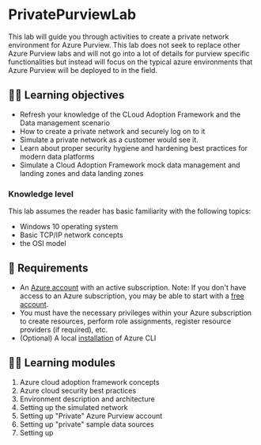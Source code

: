 # PrivatePurviewLab

This lab will guide you through activities to create a private network environment for Azure Purview. This lab does not seek to replace other Azure Purview labs and will not go into a lot of details for purview specific functionalities but instead will focus on the typical azure environments that Azure Purview will be deployed to in the field.

## :student: Learning objectives

- Refresh your knowledge of the CLoud Adoption Framework and the Data management scenario
- How to create a private network and securely log on to it
- Simulate a private network as a customer would see it.
- Learn about proper security hygiene and hardening best practices for modern data platforms
- Simulate a Cloud Adoption Framework mock data management and landing zones and data landing zones

### Knowledge level

This lab assumes the reader has basic familiarity with the following topics:

- Windows 10 operating system
- Basic TCP/IP network concepts
- the OSI model

## :shopping_cart: Requirements

- An [Azure account](https://azure.microsoft.com/free/) with an active subscription. Note: If you don't have access to an Azure subscription, you may be able to start with a [free account](https://www.azure.com/free).
- You must have the necessary privileges within your Azure subscription to create resources, perform role assignments, register resource providers (if required), etc.
- (Optional) A local [installation](https://docs.microsoft.com/cli/azure/install-azure-cli) of Azure CLI

## :student: Learning modules

1. Azure cloud adoption framework concepts
2. Azure cloud security best practices
3. Environment description and architecture
4. Setting up the simulated network
5. Setting up "Private" Azure Purview account
6. Setting up "private" sample data sources
7. Setting up
